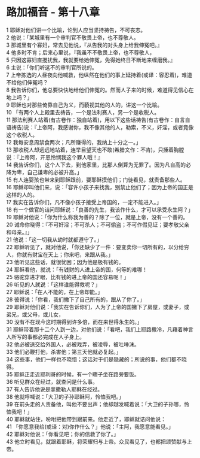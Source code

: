 # 路加福音 - 第十八章
  
 1 耶稣对他们讲一个比喻，论到人应当坚持祷告，不可丧志。  
 2 他说：「某城里有一个审判官不敬畏上帝，也不尊敬人。  
 3 那城里有个寡妇，常去见他说，『从告我的对头身上给我伸冤吧。』  
 4 他多时不肯；后来心里说，『我虽不不敬畏上帝，也不尊敬人，  
 5 只因这寡妇直搅扰我，我就要给她伸冤，免得她终日不断地来缠磨我。』  
 6 主说：「你们听这不的审判官所说的。  
 7 上帝拣选的人昼夜向他喊救，他纵然在他们的事上延持着(或译：容忍着)，难道不给他们伸冤吗？  
 8 我告诉你们，他总要快快地给他们伸冤的。然而人子来的时候，难道得见信心在地上吗？」  
 9 耶稣也对那些倚靠自己为义，而藐视其他的人的，讲这一个比喻。  
 10 「有两个人上殿里去祷告，一个是法利赛人，另一个是收税人。  
 11 那法利赛人站着(有古卷作：独自站着)，用以下这些话祷告(有古卷作：自言自语祷告)说：『上帝阿，我感谢你，我不像其他的人，勒索，不义，奸淫，或者竟像这个收税人。  
 12 我每安息周禁食两次；凡所赚得的，我纳上十分之一。」  
 13 那收税人却远远地站着，连举目望天也不敢(希腊文作：不肯)，只捶着胸膛说：『上帝阿，开恩怜悯我这个罪人哦！』  
 14 我告诉你们，这个人下去，到他家里，比那人倒算为无罪了。因为凡自高的必降为卑，自己谦卑的必被升高。」  
 15 有人连婴孩也带来到耶稣跟前，要耶稣摸他们；门徒看见，就责备那些人。  
 16 耶稣却叫他们来，说：「容许小孩子来找我，别禁止他们了；因为上帝的国正是这样的人的。  
 17 我实在告诉你们，凡不像小孩子接受上帝国的，一定不能进入。」  
 18 有一个做官的诘问耶稣说：「良善的先生，我该作什么，才可以承受永生阿？」  
 19 耶稣对他说：「你为什么称我为善的？除了一位，就是上帝，没有一个善的。  
 20 诫命你晓得：『不可奸淫；不可杀人；不可偷盗；不可作假见证；要孝敬父亲和母亲。』」  
 21 他说：「这一切我从幼时就都遵守了。」  
 22 耶稣听见了，就对他说，「你还缺少了一件：要变卖你一切所有的，以分给穷人，你就有财宝在天上；你来吧，来跟从我。」  
 23 他听见这些话，就很忧困；因为他是极有钱的。  
 24 耶稣看他，就说：「有钱财的人进上帝的国，何等的难哪！  
 25 骆驼穿进才眼，比有钱的进上帝的国还容易呢！」  
 26 听见的人就说：「这样谁能得救呢？」  
 27 耶稣说：「在人不能的，在上帝却能。」  
 28 彼得说：「你看，我们撇下了自己所有的，跟从了你了。」  
 29 耶稣对他们说：「我实在告诉你们，人为了上帝的国撇下了房屋，或妻子，或弟兄，或父母，或儿女，  
 30 没有不在现今这时期得到许多倍，而在来世得永生的。」  
 31 耶稣带着那十二个人到一边，对他们说：「看吧，我们上耶路撒冷，凡藉着神言人所写的事都必完成在人子身上。  
 32 他必被送交给外国人，必被戏弄，被凌辱，被吐唾沫。  
 33 他们必鞭打他，杀害他；第三天他就必复起。」  
 34 这些事，他们一样也不晓悟；这话对于们是隐藏的；所说的事，他们都不晓得。  
 35 耶稣正走近耶利哥的时候，有一个瞎子坐在路旁要饭。  
 36 听见群众在经过，就查问是什么事。  
 37 有人告诉他说是拿撒勒人耶稣在经过。  
 38 他就呼喊说：「大卫的子孙耶稣阿，怜恤我吧。」  
 39 在前头走的人责备他，叫他不要出声；他却越发喊着说：「大卫的子孙哪，怜恤我吧！」  
 40 耶稣就站住，吩咐把他带到跟前来。他走近了，耶稣就诘问他说：  
 41 「你愿意我给(或译：对)你作什么？」他说：「主阿，我愿意能看见。」  
 42 耶稣对他说：「你看见吧；你的信救了你了。」  
 43 他立时看见，就跟着耶稣，将荣耀归与上帝。众民看见了，也都把颂赞献与上帝。